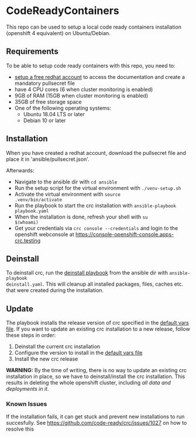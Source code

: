 # CodeReadyContainers
This repo can be used to setup a local code ready containers installation (openshift 4 equivalent) on Ubuntu/Debian.

## Requirements
To be able to setup code ready containers with this repo, you need to:
* [setup a free redhat account](https://www.google.com/url?sa=t&rct=j&q=&esrc=s&source=web&cd=&cad=rja&uact=8&ved=2ahUKEwjGw8bPx9L3AhUNCewKHT11D7EQFnoECAYQAQ&url=https%3A%2F%2Fwww.redhat.com%2Fwapps%2Fugc%2Fregister.html&usg=AOvVaw0XN5agOwobjJWWJmiitUP7) to access the documentation and create a mandatory pullsecret file
* have 4 CPU cores (6 when cluster monitoring is enabled)
* 9GB of RAM (15GB when cluster monitoring is enabled)
* 35GB of free storage space
* One of the following operating systems:
    - Ubuntu 18.04 LTS or later
    - Debian 10 or later
## Installation
When you have created a redhat account, download the pullsecret file and place it in 'ansible/pullsecret.json'.

Afterwards:
  * Navigate to the ansible dir with <code>cd ansible</code>
  * Run the setup script for the virtual environment with <code>./venv-setup.sh</code>
  * Activate the virtual environment with <code>source .venv/bin/activate</code>
  * Run the playbook to start the crc installation with <code>ansible-playbook playbook.yaml</code>
  * When the installation is done, refresh your shell with <code>su $(whoami)</code>
  * Get your credentials via <code>crc console --credentials</code> and login to the openshift webconsole at https://console-openshift-console.apps-crc.testing

## Deinstall
To deinstall crc, run the [deinstall playbook](ansible/deinstall.yaml) from the ansible dir with <code>ansible-playbook deinstall.yaml</code>. This will cleanup all installed packages, files, caches etc. that were created during the installation.

## Update
The playbook installs the release version of crc specified in the [default vars file](ansible/roles/download_install_crc/defaults/main.yml). If you want to update an existing crc installation to a new release, follow these steps in order:

1. Deinstall the current crc installation
2. Configure the version to install in the [default vars file](ansible/roles/download_install_crc/defaults/main.yml)
3. Install the new crc release

**WARNING:** By the time of writing, there is no way to update an existing crc installation in place, so we have to deinstall/install the crc installation. This results in deleting the whole openshift cluster, including *all data and deployments in it*.

### Known Issues
If the installation fails, it can get stuck and prevent new installations to run succesfully. See https://github.com/code-ready/crc/issues/1027 on how to resolve this
